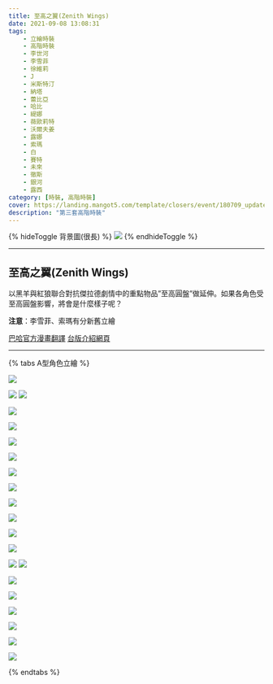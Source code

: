 ```yaml
---
title: 至高之翼(Zenith Wings)
date: 2021-09-08 13:08:31
tags:
    - 立繪時裝
    - 高階時裝
    - 李世河
    - 李雪菲
    - 徐維莉
    - J
    - 米斯特汀
    - 納塔
    - 蕾比亞
    - 哈比
    - 緹娜
    - 薇歐莉特
    - 沃爾夫姜
    - 露娜
    - 索瑪
    - 白
    - 賽特
    - 未來
    - 徹斯
    - 銀河
    - 露西
category: [時裝, 高階時裝]
cover: https://landing.mangot5.com/template/closers/event/180709_update/images/bg.jpg
description: "第三套高階時裝"
---
```

{% hideToggle 背景圖(很長) %}
![](https://landing.mangot5.com/template/closers/event/180709_update/images/bg.jpg)
{% endhideToggle %}

---
## 至高之翼(Zenith Wings)
以黑羊與紅狼聯合對抗傑拉德劇情中的重點物品”至高圓盤”做延伸。如果各角色受至高圓盤影響，將會是什麼樣子呢？

**注意**：李雪菲、索瑪有分新舊立繪

[巴哈官方漫畫翻譯](https://forum.gamer.com.tw/C.php?bsn=23655&snA=7254&tnum=2)
[台版介紹網頁](https://landing.mangot5.com/template/closers/event/180709_update/index.html)

---

{% tabs A型角色立繪 %}
<!-- tab 李世河(Seha)-->
![](https://firebasestorage.googleapis.com/v0/b/closersinfo-37f2b.appspot.com/o/ZWillust%2FZWillust_Seha.jpg?alt=media)
<!-- endtab -->
<!-- tab 李雪菲(Seulbi)-->
![](https://firebasestorage.googleapis.com/v0/b/closersinfo-37f2b.appspot.com/o/ZWillust%2FZWillust_Seulbi.jpg?alt=media)
![](https://firebasestorage.googleapis.com/v0/b/closersinfo-37f2b.appspot.com/o/ZWillust%2FZWillust_old_Seulbi.png?alt=media)
<!-- endtab -->
<!-- tab 徐維莉(Yuri)-->
![](https://firebasestorage.googleapis.com/v0/b/closersinfo-37f2b.appspot.com/o/ZWillust%2FZWillust_Yuri.jpg?alt=media)
<!-- endtab -->
<!-- tab J-->
![](https://firebasestorage.googleapis.com/v0/b/closersinfo-37f2b.appspot.com/o/ZWillust%2FZWillust_J.jpg?alt=media)
<!-- endtab -->
<!-- tab 米斯特汀(Tein)-->
![](https://firebasestorage.googleapis.com/v0/b/closersinfo-37f2b.appspot.com/o/ZWillust%2FZWillust_Tein.jpg?alt=media)
<!-- endtab -->
<!-- tab 納塔(Nata)-->
![](https://firebasestorage.googleapis.com/v0/b/closersinfo-37f2b.appspot.com/o/ZWillust%2FZWillust_Nata.jpg?alt=media)
<!-- endtab -->
<!-- tab 蕾比雅(Levia)-->
![](https://firebasestorage.googleapis.com/v0/b/closersinfo-37f2b.appspot.com/o/ZWillust%2FZWillust_Levia.jpg?alt=media)
<!-- endtab -->
<!-- tab 哈比(Harpy)-->
![](https://firebasestorage.googleapis.com/v0/b/closersinfo-37f2b.appspot.com/o/ZWillust%2FZWillust_Harpy.jpg?alt=media)
<!-- endtab -->
<!-- tab 緹娜(Tina)-->
![](https://firebasestorage.googleapis.com/v0/b/closersinfo-37f2b.appspot.com/o/ZWillust%2FZWillust_Tina.jpg?alt=media)
<!-- endtab -->
<!-- tab 薇歐莉特(Violet)-->
![](https://firebasestorage.googleapis.com/v0/b/closersinfo-37f2b.appspot.com/o/ZWillust%2FZWillust_Violet.jpg?alt=media)
<!-- endtab -->
<!-- tab 沃爾夫姜(Wolfgang)-->
![](https://firebasestorage.googleapis.com/v0/b/closersinfo-37f2b.appspot.com/o/ZWillust%2FZWillust_Wolfgang.jpg?alt=media)
<!-- endtab -->
<!-- tab 露娜(Luna)-->
![](https://firebasestorage.googleapis.com/v0/b/closersinfo-37f2b.appspot.com/o/ZWillust%2FZWillust_Luna.jpg?alt=media)
<!-- endtab -->
<!-- tab 索瑪(Soma)-->
![](https://firebasestorage.googleapis.com/v0/b/closersinfo-37f2b.appspot.com/o/ZWillust%2FZWillust_Soma.jpg?alt=media)
![](https://firebasestorage.googleapis.com/v0/b/closersinfo-37f2b.appspot.com/o/ZWillust%2FZWillust_old_Soma.png?alt=media)
<!-- endtab -->
<!-- tab 白(Bai)-->
![](https://firebasestorage.googleapis.com/v0/b/closersinfo-37f2b.appspot.com/o/ZWillust%2FZWillust_Bai.jpg?alt=media)
<!-- endtab -->
<!-- tab 賽特(Seth)-->
![](https://firebasestorage.googleapis.com/v0/b/closersinfo-37f2b.appspot.com/o/ZWillust%2FZWillust_Seth.jpg?alt=media)
<!-- endtab -->
<!-- tab 未來(Mirae)-->
![](https://firebasestorage.googleapis.com/v0/b/closersinfo-37f2b.appspot.com/o/ZWillust%2FZWillust_Mirae.jpg?alt=media)
<!-- endtab -->
<!-- tab 徹斯(Chulsoo)-->
![](https://firebasestorage.googleapis.com/v0/b/closersinfo-37f2b.appspot.com/o/ZWillust%2FZWillust_Chulsoo.jpg?alt=media)
<!-- endtab -->
<!-- tab 銀河(Eunha)-->
![](https://firebasestorage.googleapis.com/v0/b/closersinfo-37f2b.appspot.com/o/ZWillust%2FZWillust_Eunha.jpg?alt=media)
<!-- endtab -->
<!-- tab 露西(Lucy)-->
![](https://firebasestorage.googleapis.com/v0/b/closersinfo-37f2b.appspot.com/o/ZWillust%2FZWillust_Lucy.jpg?alt=media)
<!-- endtab -->
{% endtabs %}